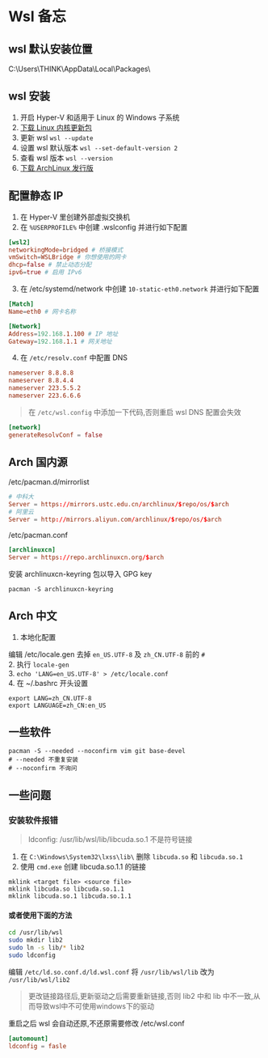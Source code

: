 # Wsl 备忘

## wsl 默认安装位置

C:\Users\THINK\AppData\Local\Packages\

## wsl 安装

1. 开启 Hyper-V 和适用于 Linux 的 Windows 子系统
2. [下载 Linux 内核更新包](https://wslstorestorage.blob.core.windows.net/wslblob/wsl_update_x64.msi)
3. 更新 wsl ```wsl --update```
4. 设置 wsl 默认版本 ```wsl --set-default-version 2```
5. 查看 wsl 版本 ```wsl --version```
6. [下载 ArchLinux 发行版](https://wsldl-pg.github.io/ArchW-docs/)

## 配置静态 IP

1. 在 Hyper-V 里创建外部虚拟交换机
2. 在 ```%USERPROFILE%``` 中创建 .wslconfig 并进行如下配置

```conf
[wsl2]
networkingMode=bridged # 桥接模式
vmSwitch=WSLBridge # 你想使用的网卡
dhcp=false # 禁止动态分配
ipv6=true # 启用 IPv6
```

3. 在 /etc/systemd/network 中创建 ```10-static-eth0.network``` 并进行如下配置

```conf
[Match]
Name=eth0 # 网卡名称

[Network]
Address=192.168.1.100 # IP 地址
Gateway=192.168.1.1 # 网关地址
```

4. 在 ```/etc/resolv.conf``` 中配置 DNS

```conf
nameserver 8.8.8.8
nameserver 8.8.4.4
nameserver 223.5.5.2
nameserver 223.6.6.6
```

> 在 ```/etc/wsl.config``` 中添加一下代码,否则重启 wsl DNS 配置会失效

```conf
[network]
generateResolvConf = false
```

## Arch 国内源

/etc/pacman.d/mirrorlist

```conf
# 中科大
Server = https://mirrors.ustc.edu.cn/archlinux/$repo/os/$arch
# 阿里云
Server = http://mirrors.aliyun.com/archlinux/$repo/os/$arch
```

/etc/pacman.conf

```conf
[archlinuxcn]
Server = https://repo.archlinuxcn.org/$arch
```

安装 archlinuxcn-keyring 包以导入 GPG key

```shell
pacman -S archlinuxcn-keyring
```

## Arch 中文

1. 本地化配置

编辑 /etc/locale.gen 去掉 ```en_US.UTF-8``` 及 ```zh_CN.UTF-8``` 前的 ```#```  
2. 执行 ```locale-gen```  
3. ```echo 'LANG=en_US.UTF-8' > /etc/locale.conf```  
4. 在 ~/.bashrc 开头设置  

```shell
export LANG=zh_CN.UTF-8
export LANGUAGE=zh_CN:en_US
```

## 一些软件

```shell
pacman -S --needed --noconfirm vim git base-devel
# --needed 不重复安装
# --noconfirm 不询问
```

## 一些问题

### 安装软件报错

> ldconfig: /usr/lib/wsl/lib/libcuda.so.1 不是符号链接

1. 在 ```C:\Windows\System32\lxss\lib\``` 删除 ```libcuda.so``` 和 ```libcuda.so.1```  
2. 使用 ```cmd.exe``` 创建 libcuda.so.1.1 的链接  

```shell
mklink <target file> <source file>
mklink libcuda.so libcuda.so.1.1
mklink libcuda.so.1 libcuda.so.1.1
```

#### 或者使用下面的方法

```bash
cd /usr/lib/wsl
sudo mkdir lib2
sudo ln -s lib/* lib2
sudo ldconfig
```

编辑 ```/etc/ld.so.conf.d/ld.wsl.conf``` 将 ```/usr/lib/wsl/lib``` 改为 ```/usr/lib/wsl/lib2```

> 更改链接路径后,更新驱动之后需要重新链接,否则 lib2 中和 lib 中不一致,从而导致wsl中不可使用windows下的驱动

重启之后 wsl 会自动还原,不还原需要修改 /etc/wsl.conf

```conf
[automount]
ldconfig = fasle
```
